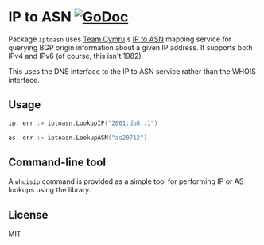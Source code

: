 # IP to ASN [![GoDoc](https://godoc.org/github.com/jamesog/iptoasn?status.svg)](https://godoc.org/github.com/jamesog/iptoasn)

Package `iptoasn` uses [Team Cymru](https://www.team-cymru.com/)'s [IP to ASN](https://www.team-cymru.com/IP-ASN-mapping.html) mapping service for querying BGP origin information about a given IP address. It supports both IPv4 and IPv6 (of course, this isn't 1982).

This uses the DNS interface to the IP to ASN service rather than the WHOIS interface.

## Usage

```go
ip, err := iptoasn.LookupIP("2001:db8::1")
```

```go
as, err := iptoasn.LookupASN("as20712")
```

## Command-line tool

A `whoisip` command is provided as a simple tool for performing IP or AS lookups using the library.

## License

MIT
